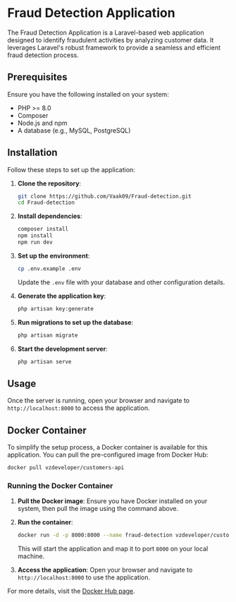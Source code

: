 # Fraud Detection Application

The Fraud Detection Application is a Laravel-based web application designed to identify fraudulent activities by analyzing customer data. It leverages Laravel's robust framework to provide a seamless and efficient fraud detection process.


## Prerequisites

Ensure you have the following installed on your system:

- PHP >= 8.0
- Composer
- Node.js and npm
- A database (e.g., MySQL, PostgreSQL)

## Installation

Follow these steps to set up the application:

1. **Clone the repository**:
    ```bash
    git clone https://github.com/Vaak09/Fraud-detection.git
    cd Fraud-detection
    ```

2. **Install dependencies**:
    ```bash
    composer install
    npm install
    npm run dev
    ```

3. **Set up the environment**:
    ```bash
    cp .env.example .env
    ```
    Update the `.env` file with your database and other configuration details.

4. **Generate the application key**:
    ```bash
    php artisan key:generate
    ```

5. **Run migrations to set up the database**:
    ```bash
    php artisan migrate
    ```

6. **Start the development server**:
    ```bash
    php artisan serve
    ```

## Usage

Once the server is running, open your browser and navigate to `http://localhost:8000` to access the application.
## Docker Container

To simplify the setup process, a Docker container is available for this application. You can pull the pre-configured image from Docker Hub:

```bash
docker pull vzdeveloper/customers-api
```

### Running the Docker Container

1. **Pull the Docker image**:
    Ensure you have Docker installed on your system, then pull the image using the command above.

2. **Run the container**:
    ```bash
    docker run -d -p 8000:8000 --name fraud-detection vzdeveloper/customers-api
    ```

    This will start the application and map it to port `8000` on your local machine.

3. **Access the application**:
    Open your browser and navigate to `http://localhost:8000` to use the application.

For more details, visit the [Docker Hub page](https://hub.docker.com/r/vzdeveloper/customers-api).

